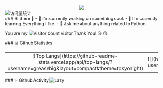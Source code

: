 <div align="center">
    <img src="https://readme-typing-svg.herokuapp.com/?lines=✨欢迎来到我的空间✨;祝您今天愉快!&center=true&size=27">
</div>
<div>
    <!-- visitor statistics logo 访问量统计徽标 -->
    <img src="https://komarev.com/ghpvc/?username=greasebig&label=Views&color=0e75b6&style=flat" alt="访问量统计" />
</div>
### Hi there 👋
- 🔭 I’m currently working on something cool.
- 🌱 I’m currently learning Everything I like.
- 💬 Ask me about anything related to Python.

You are my ![Visitor Count](https://profile-counter.glitch.me/greasebig/count.svg) visitor,Thank You! :kissing_heart: :kissing_heart:      




<!--
**greasebig/greasebig** is a ✨ _special_ ✨ repository because its `README.md` (this file) appears on your GitHub profile.

Here are some ideas to get you started:

- 🔭 I’m currently working on ...
- 🌱 I’m currently learning ...
- 👯 I’m looking to collaborate on ...
- 🤔 I’m looking for help with ...
- 💬 Ask me about ...
- 📫 How to reach me: ...
- 😄 Pronouns: ...
- ⚡ Fun fact: ...
-->

<tr><td>
### 📊 Github Statistics

<table>
<tr><td align="center" width="55%">
![Top Langs](https://github-readme-stats.vercel.app/api/top-langs/?username=greasebig&layout=compact&theme=tokyonight)
 </td><td align="top" width="45%">
![](https://github-readme-stats.vercel.app/api?username=greasebig&show_icons=true&theme=transparent)      

</table>
</td></tr>



<tr><td>
### ✨ Github Activity
    
<img src="https://github-readme-activity-graph.vercel.app/graph?username=greasebig&theme=github-compact&custom_title=Activity&radius=30&height=250" alt="Lazy">

</td></tr>


<tr><td>

